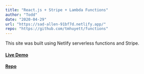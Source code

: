 ```yaml
---
title: "React.js + Stripe + Lambda Functions"
author: "Todd"
date: "2020-04-29"
url: "https://sad-allen-91bf7d.netlify.app/"
repo: "https://github.com/tmhuyett/functions"
---
```


This site was built using Netlify serverless functions and Stripe.

#### [Live Demo](https://sad-allen-91bf7d.netlify.app/)

#### [Repo](https://github.com/prokopious/functions)
